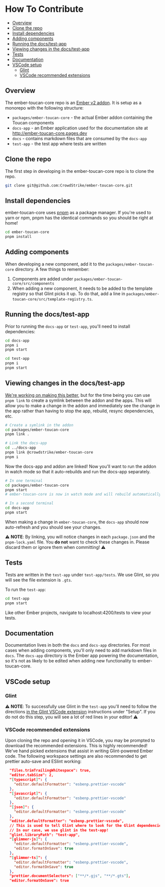 # How To Contribute

- [Overview](#overview)
- [Clone the repo](#clone-the-repo)
- [Install dependencies](#install-dependencies)
- [Adding components](#adding-components)
- [Running the docs/test-app](#running-the-docstest-app)
- [Viewing changes in the docs/test-app](#viewing-changes-in-the-docstest-app)
- [Tests](#tests)
- [Documentation](#documentation)
- [VSCode setup](#vscode-setup)
  - [Glint](#glint)
  - [VSCode recommended extensions](#vscode-recommended-extensions)

## Overview

The ember-toucan-core repo is an [Ember v2 addon](https://rfcs.emberjs.com/id/0507-embroider-v2-package-format/). It is setup as a monorepo with the following structure:

- `packages/ember-toucan-core` - the actual Ember addon containing the Toucan components
- `docs-app` - an Ember application used for the documentation site at http://ember-toucan-core.pages.dev
- `docs` - contains markdown files that are consumed by the `docs-app`
- `test-app` - the test app where tests are written

## Clone the repo

The first step in developing in the ember-toucan-core repo is to clone the repo.

```bash
git clone git@github.com:CrowdStrike/ember-toucan-core.git
```

## Install dependencies

ember-toucan-core uses [pnpm](https://pnpm.io) as a package manager. If you're used to yarn or npm, pnpm has the identical commands so you should be right at home!

```bash
cd ember-toucan-core
pnpm install
```

## Adding components

When developing a new component, add it to the `packages/ember-toucan-core` directory. A few things to remember:

1. Components are added under `packages/ember-toucan-core/src/components`
2. When adding a new component, it needs to be added to the template registry so that Glint picks it up. To do that, add a line in `packages/ember-toucan-core/src/template-registry.ts`.

## Running the docs/test-app

Prior to running the `docs-app` or `test-app`, you'll need to install dependencies:

```bash
cd docs-app
pnpm i
pnpm start
```

```bash
cd test-app
pnpm i
pnpm start
```

## Viewing changes in the docs/test-app

[We're working on making this better](https://github.com/CrowdStrike/ember-toucan-core/issues/40), but for the time being you can use `pnpm link` to create a symlink between the addon and the apps. This will allow you to make a change in the addon and immediately see the change in the app rather than having to stop the app, rebuild, resync dependencies, etc.

```bash
# Create a symlink in the addon
cd packages/ember-toucan-core
pnpm link .

# Link the docs-app
cd ../docs-app
pnpm link @crowdstrike/ember-toucan-core
pnpm i
```

Now the docs-app and addon are linked! Now you'll want to run the addon in watch mode so that it auto-rebuilds and run the docs-app separately.

```bash
# In one terminal
cd packages/ember-toucan-core
pnpm start
# ember-toucan-core is now in watch mode and will rebuild automatically

# In a second terminal
cd docs-app
pnpm start
```

When making a change in `ember-toucan-core`, the `docs-app` should now auto-refresh and you should see your changes.

⚠️ **NOTE**: By linking, you will notice changes in each `package.json` and the `pnpm-lock.yaml` file. You **do not** want to check these changes in. Please discard them or ignore them when committing! ⚠️

## Tests

Tests are written in the `test-app` under `test-app/tests`. We use Glint, so you will see the file extension is `.gts`.

To run the `test-app`:

```bash
cd test-app
pnpm start
```

Like other Ember projects, navigate to localhost:4200/tests to view your tests.

## Documentation

Documentation lives in both the `docs` and `docs-app` directories. For most cases when adding components, you'll only need to add markdown files in `docs`. The `docs-app` directory is the Ember app powering the documentation, so it's not as likely to be edited when adding new functionality to ember-toucan-core.

## VSCode setup

### Glint

⚠️ **NOTE**: To successfully use Glint in the `test-app` you'll need to follow the directions [in the Glint VSCode extension](https://marketplace.visualstudio.com/items?itemName=typed-ember.glint-vscode) instructions under "Setup". If you do not do this step, you will see a lot of red lines in your editor! ⚠️

### VSCode recommended extensions

Upon cloning the repo and opening it in VSCode, you may be prompted to download the recommended extensions. This is highly recommended! We've hand picked extensions that assist in writing Glint-powered Ember code. The following workspace settings are also recommended to get prettier auto-save and ESlint working:

```json
  "files.trimTrailingWhitespace": true,
  "editor.tabSize": 2,
  "[typescript]": {
    "editor.defaultFormatter": "esbenp.prettier-vscode"
  },
  "[javascript]": {
    "editor.defaultFormatter": "esbenp.prettier-vscode"
  },
  "[json]": {
    "editor.defaultFormatter": "esbenp.prettier-vscode"
  },
  "editor.defaultFormatter": "esbenp.prettier-vscode",
  // This is used to tell Glint where to look for the Glint dependencies
  // In our case, we use glint in the test-app!
  "glint.libraryPath": "test-app",
  "[glimmer-js]": {
    "editor.defaultFormatter": "esbenp.prettier-vscode",
    "editor.formatOnSave": true
  },
  "[glimmer-ts]": {
    "editor.defaultFormatter": "esbenp.prettier-vscode",
    "editor.formatOnSave": true
  },
  "prettier.documentSelectors": ["**/*.gjs", "**/*.gts"],
  "editor.formatOnSave": true
```
